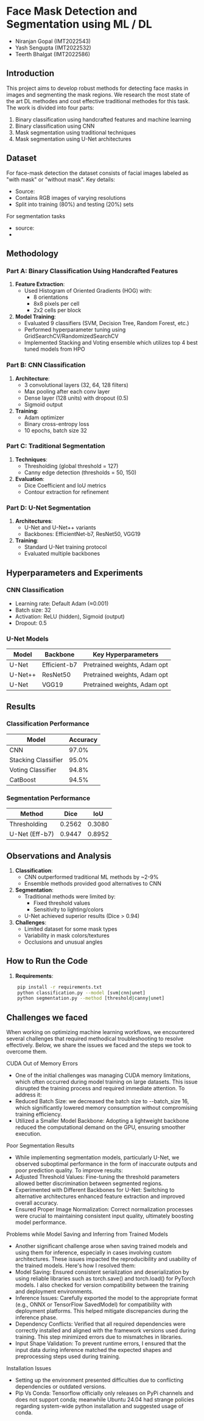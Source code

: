 # Face Mask Detection and Segmentation using ML / DL

 - Niranjan Gopal (IMT2022543)
 - Yash Sengupta  (IMT2022532)
 - Teerth Bhalgat (IMT2022586)

## Introduction
This project aims to develop robust methods for detecting face masks in images and segmenting the mask regions. We research the most state of the art DL methodes and cost effective traditional methodes for this task.
The work is divided into four parts:
1. Binary classification using handcrafted features and machine learning
2. Binary classification using CNN
3. Mask segmentation using traditional techniques
4. Mask segmentation using U-Net architectures

## Dataset

For face-mask detection the dataset consists of facial images labeled as "with mask" or "without mask". Key details:
- Source: 
- Contains RGB images of varying resolutions
- Split into training (80%) and testing (20%) sets

For segmentation tasks
- source:
- 

## Methodology

### Part A: Binary Classification Using Handcrafted Features
1. **Feature Extraction**:
   - Used Histogram of Oriented Gradients (HOG) with:
     - 8 orientations
     - 8x8 pixels per cell
     - 2x2 cells per block
2. **Model Training**:
   - Evaluated 9 classifiers (SVM, Decision Tree, Random Forest, etc.)
   - Performed hyperparameter tuning using GridSearchCV/RandomizedSearchCV
   - Implemented Stacking and Voting ensemble which utilizes top 4 best tuned models from HPO 

### Part B: CNN Classification
1. **Architecture**:
   - 3 convolutional layers (32, 64, 128 filters)
   - Max pooling after each conv layer
   - Dense layer (128 units) with dropout (0.5)
   - Sigmoid output
2. **Training**:
   - Adam optimizer
   - Binary cross-entropy loss
   - 10 epochs, batch size 32

### Part C: Traditional Segmentation
1. **Techniques**:
   - Thresholding (global threshold = 127)
   - Canny edge detection (thresholds = 50, 150)
2. **Evaluation**:
   - Dice Coefficient and IoU metrics
   - Contour extraction for refinement

### Part D: U-Net Segmentation
1. **Architectures**:
   - U-Net and U-Net++ variants
   - Backbones: EfficientNet-b7, ResNet50, VGG19
2. **Training**:
   - Standard U-Net training protocol
   - Evaluated multiple backbones

## Hyperparameters and Experiments

### CNN Classification
- Learning rate: Default Adam (≈0.001)
- Batch size: 32
- Activation: ReLU (hidden), Sigmoid (output)
- Dropout: 0.5

### U-Net Models
| Model    | Backbone     | Key Hyperparameters           |
|----------|--------------|-------------------------------|
| U-Net    | Efficient-b7 | Pretrained weights, Adam opt  |
| U-Net++  | ResNet50     | Pretrained weights, Adam opt  |
| U-Net    | VGG19        | Pretrained weights, Adam opt  |

## Results

### Classification Performance
| Model               | Accuracy |
|---------------------|----------|
| CNN                 | 97.0%    |
| Stacking Classifier | 95.0%    |
| Voting Classifier   | 94.8%    |
| CatBoost            | 94.5%    |

### Segmentation Performance
| Method          | Dice   | IoU    |
|-----------------|--------|--------|
| Thresholding    | 0.2562 | 0.3080 |
| U-Net (Eff-b7)  | 0.9447 | 0.8952 |

## Observations and Analysis
1. **Classification**:
   - CNN outperformed traditional ML methods by ~2-9%
   - Ensemble methods provided good alternatives to CNN
2. **Segmentation**:
   - Traditional methods were limited by:
     - Fixed threshold values
     - Sensitivity to lighting/colors
   - U-Net achieved superior results (Dice > 0.94)
3. **Challenges**:
   - Limited dataset for some mask types
   - Variability in mask colors/textures
   - Occlusions and unusual angles

## How to Run the Code
1. **Requirements**:
```bash
    pip install -r requirements.txt
    python classification.py --model [svm|cnn|unet]
    python segmentation.py --method [threshold|canny|unet]
```

## Challenges we faced
When working on optimizing machine learning workflows, we encountered several challenges that required methodical troubleshooting to resolve effectively. Below, we share the issues we faced and the steps we took to overcome them.

CUDA Out of Memory Errors
- One of the initial challenges was managing CUDA memory limitations, which often occurred during model training on large datasets. This issue disrupted the training process and required immediate attention. To address it:
- Reduced Batch Size: we decreased the batch size to --batch_size 16, which significantly lowered memory consumption without compromising training efficiency.
- Utilized a Smaller Model Backbone: Adopting a lightweight backbone reduced the computational demand on the GPU, ensuring smoother execution.

Poor Segmentation Results
- While implementing segmentation models, particularly U-Net, we observed suboptimal performance in the form of inaccurate outputs and poor prediction quality. To improve results:
- Adjusted Threshold Values: Fine-tuning the threshold parameters allowed better discrimination between segmented regions.
- Experimented with Different Backbones for U-Net: Switching to alternative architectures enhanced feature extraction and improved overall accuracy.
- Ensured Proper Image Normalization: Correct normalization processes were crucial to maintaining consistent input quality, ultimately boosting model performance.

Problems while Model Saving and Inferring from Trained Models
- Another significant challenge arose when saving trained models and using them for inference, especially in cases involving custom architectures. These issues impacted the reproducibility and usability of the trained models. Here's how I resolved them:
- Model Saving: Ensured consistent serialization and deserialization by using reliable libraries such as torch.save() and torch.load() for PyTorch models. I also checked for version compatibility between the training and deployment environments.
- Inference Issues: Carefully exported the model to the appropriate format (e.g., ONNX or TensorFlow SavedModel) for compatibility with deployment platforms. This helped mitigate discrepancies during the inference phase.
- Dependency Conflicts: Verified that all required dependencies were correctly installed and aligned with the framework versions used during training. This step minimized errors due to mismatches in libraries.
- Input Shape Validation: To prevent runtime errors, I ensured that the input data during inference matched the expected shapes and preprocessing steps used during training.


Installation Issues
- Setting up the environment presented difficulties due to conflicting dependencies or outdated versions.
- Pip Vs Conda: Tensorflow officially only releases on PyPi channels and does not support conda; meanwhile Ubuntu 24.04 had strange policies regarding system-wide python installation and suggested usage of conda.

